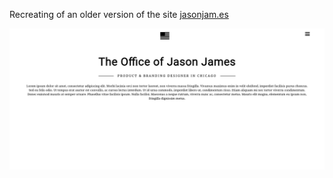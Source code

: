 Recreating of an older version of the site [jasonjam.es](jasonjam.es)

![page preview](final-prod.png)